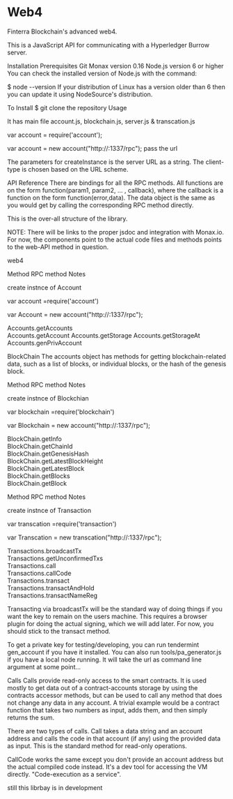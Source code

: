 # Web4

Finterra Blockchain's advanced web4.

This is a JavaScript API for communicating with a Hyperledger Burrow server.

Installation
Prerequisites
Git
Monax version 0.16
Node.js version 6 or higher
You can check the installed version of Node.js with the command:

$ node --version
If your distribution of Linux has a version older than 6 then you can update it using NodeSource's distribution.

To Install
$ git clone the repository
Usage

It has main file account.js, blockchain.js, server.js & transcation.js



var account = require('account');


var account = new account("http://<IP address>:1337/rpc"); pass the url

The parameters for createInstance is the server URL as a string. The client-type is chosen based on the URL scheme. 

API Reference
There are bindings for all the RPC methods. All functions are on the form function(param1, param2, ... , callback), where the callback is a function on the form function(error,data). The data object is the same as you would get by calling the corresponding RPC method directly.

This is the over-all structure of the library. 

NOTE: There will be links to the proper jsdoc and integration with Monax.io. For now, the components point to the actual code files and methods points to the web-API method in question.

web4

Method	RPC method	Notes

create instnce of Account 

var account =require('account')

var Account = new account("http://<IP address>:1337/rpc");

Accounts.getAccounts		
Accounts.getAccount	
Accounts.getStorage
Accounts.getStorageAt	
Accounts.genPrivAccount

BlockChain
The accounts object has methods for getting blockchain-related data, such as a list of blocks, or individual blocks, or the hash of the genesis block.

Method	RPC method	Notes

create instnce of Blockchian 

var blockchain =require('blockchain')

var Blockchain = new account("http://<IP address>:1337/rpc");

BlockChain.getInfo		
BlockChain.getChainId		
BlockChain.getGenesisHash	
BlockChain.getLatestBlockHeight		
BlockChain.getLatestBlock		
BlockChain.getBlocks		
BlockChain.getBlock	


Method	RPC method	Notes

create instnce of Transaction 

var transcation =require('transaction')

var Transcation = new transcation("http://<IP address>:1337/rpc");

Transactions.broadcastTx	
Transactions.getUnconfirmedTxs		
Transactions.call	
Transactions.callCode	
Transactions.transact	
Transactions.transactAndHold	
Transactions.transactNameReg	


Transacting via broadcastTx will be the standard way of doing things if you want the key to remain on the users machine. This requires a browser plugin for doing the actual signing, which we will add later. For now, you should stick to the transact method.

To get a private key for testing/developing, you can run tendermint gen_account if you have it installed. You can also run tools/pa_generator.js if you have a local node running. It will take the url as command line argument at some point...

Calls
Calls provide read-only access to the smart contracts. It is used mostly to get data out of a contract-accounts storage by using the contracts accessor methods, but can be used to call any method that does not change any data in any account. A trivial example would be a contract function that takes two numbers as input, adds them, and then simply returns the sum.

There are two types of calls. Call takes a data string and an account address and calls the code in that account (if any) using the provided data as input. This is the standard method for read-only operations.

CallCode works the same except you don't provide an account address but the actual compiled code instead. It's a dev tool for accessing the VM directly. "Code-execution as a service".

still this librbay is in development
